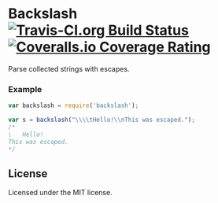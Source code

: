 # Backslash [![Travis-CI.org Build Status](https://img.shields.io/travis/Qix-/node-backslash.svg?style=flat-square)](https://travis-ci.org/Qix-/node-backslash) [![Coveralls.io Coverage Rating](https://img.shields.io/coveralls/Qix-/node-backslash.svg?style=flat-square)](https://coveralls.io/r/Qix-/node-backslash)
Parse collected strings with escapes.

### Example

```javascript
var backslash = require('backslash');

var s = backslash("\\\\tHello!\\nThis was escaped.");
/*
\	Hello!
This was escaped.
*/
```

## License
Licensed under the MIT license.
